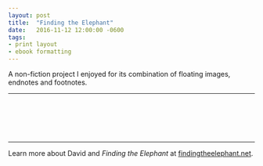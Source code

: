 ```yaml
---
layout: post
title:  "Finding the Elephant"
date:   2016-11-12 12:00:00 -0600
tags: 
- print layout
- ebook formatting
---
```


A non-fiction project I enjoyed for its combination of floating images, endnotes and footnotes.

--- 

<figure>
	<img src="/img/portfolio/finding-the-elephant/fte-1.png" alt="">
</figure>

<figure>
	<img src="/img/portfolio/finding-the-elephant/fte-2.png" alt="">
</figure>

<figure>
	<img src="/img/portfolio/finding-the-elephant/fte-3.png" alt="">
</figure>

<figure>
	<img src="/img/portfolio/finding-the-elephant/fte-4.png" alt="">
</figure>

<figure>
	<img src="/img/portfolio/finding-the-elephant/fte-5.png" alt="">
</figure>

<figure>
	<img src="/img/portfolio/finding-the-elephant/fte-6.png" alt="">
</figure>

---

Learn more about David and *Finding the Elephant* at [findingtheelephant.net](http://findingtheelephant.net).